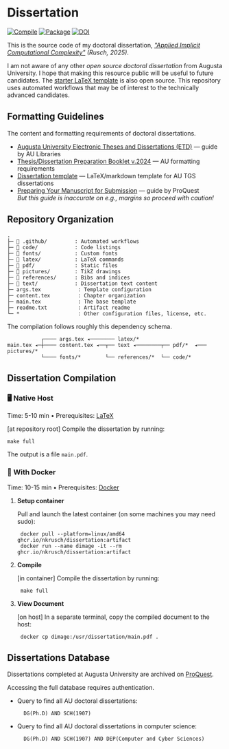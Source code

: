 # Dissertation

[![Compile](https://github.com/nkrusch/thesis/actions/workflows/compile.yaml/badge.svg)](https://github.com/nkrusch/thesis/actions/workflows/compile.yaml)
[![Package](https://github.com/nkrusch/dissertation/actions/workflows/artifact.yaml/badge.svg)](https://github.com/nkrusch/dissertation/actions/workflows/artifact.yaml)
[![DOI](https://zenodo.org/badge/DOI/10.5281/zenodo.15288398.svg)](https://doi.org/10.5281/zenodo.15288398)

This is the source code of my doctoral dissertation, _["Applied Implicit Computational Complexity"](https://neea.pl/dissertation) (Rusch, 2025)_.

I am not aware of any other _open source doctoral dissertation_ from Augusta University.
I hope that making this resource public will be useful to future candidates.
The [starter LaTeX template](https://github.com/aubertc/au_ccs_dissertation_template/) is also open source.
This repository uses automated workflows that may be of interest to the technically advanced candidates.

## Formatting Guidelines

The content and formatting requirements of doctoral dissertations.

* [Augusta University Electronic Theses and Dissertations (ETD)](https://guides.augusta.edu/etd) — guide by AU Libraries
* [Thesis/Dissertation Preparation Booklet v.2024](https://augustauniversity.app.box.com/s/vj0ygpy8tvyqmsbae8y0qp9767ta7jb9) — AU formatting requirements
* [Dissertation template](https://github.com/aubertc/au_ccs_dissertation_template/) — LaTeX/markdown template for AU TGS dissertations
* [Preparing Your Manuscript for Submission](https://about.proquest.com/globalassets/proquest/files/pdf-files/preparing-your-manuscript.pdf) — guide by ProQuest
  <br/> _But this guide is inaccurate on e.g., margins so proceed with caution!_

## Repository Organization
 
    .
    ├─ 📁 .github/         : Automated workflows
    ├─ 📁 code/            : Code listings
    ├─ 📁 fonts/           : Custom fonts
    ├─ 📁 latex/           : LaTeX commands
    ├─ 📁 pdf/             : Static files
    ├─ 📁 pictures/        : TikZ drawings
    ├─ 📁 references/      : Bibs and indices
    ├─ 📁 text/            : Dissertation text content
    ├─ args.tex            : Template configuration
    ├─ content.tex         : Chapter organization
    ├─ main.tex            : The base template
    ├─ readme.txt          : Artifact readme
    └─ *                   : Other configuration files, license, etc.

The compilation follows roughly this dependency schema.
 
               ┌──── args.tex ◂──────── latex/*      
    main.tex ◂─┼──── content.tex ◂──┬── text ◂────────┬── pdf/*  ◂─── pictures/*      
               └──── fonts/*        └── references/*  └── code/*

## Dissertation Compilation

### 🖥️ Native Host

Time: 5-10 min &bull; Prerequisites: [LaTeX](https://www.latex-project.org/get/) 

[at repository root] Compile the dissertation by running:
    
    make full 

The output is a file `main.pdf`.

### 🐳 With Docker

Time: 10-15 min &bull; Prerequisites: [Docker](https://docs.docker.com/engine/install/)

1. **Setup container**
 
   Pull and launch the latest container (on some machines you may need sudo):
 
        docker pull --platform=linux/amd64 ghcr.io/nkrusch/dissertation:artifact
        docker run --name dimage -it --rm ghcr.io/nkrusch/dissertation:artifact  

2. **Compile** 

    [in container] Compile the dissertation by running:
    
        make full

3. **View Document**

    [on host] In a separate terminal, copy the compiled document to the host:
    
        docker cp dimage:/usr/dissertation/main.pdf .

## Dissertations Database

Dissertations completed at Augusta University are archived on [ProQuest](https://www.proquest.com).

Accessing the full database requires authentication.

* Query to find all AU doctoral dissertations:

        DG(Ph.D) AND SCH(1907)

* Query to find all AU doctoral dissertations in computer science:

        DG(Ph.D) AND SCH(1907) AND DEP(Computer and Cyber Sciences)


